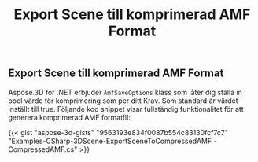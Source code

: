﻿---
title: Export Scene till komprimerad AMF Format
type: docs
weight: 30
url: /sv/net/export-scene-to-compressed-amf-format/
description: Aspose.3D for .NET erbjuder AmfSaveOptions klass som låter dig ställa in boolvärde för komprimering som per. dina krav. Som standard är värdet inställt till true.
---
## **Export Scene till komprimerad AMF Format**
Aspose.3D for .NET erbjuder `AmfSaveOptions` klass som låter dig ställa in bool värde för komprimering som per ditt Krav. Som standard är värdet inställt till true. Följande kod snippet visar fullständig funktionalitet för att generera komprimerad AMF formatfil:

{{< gist "aspose-3d-gists" "9563193e834f0087b554c83130fcf7c7" "Examples-CSharp-3DScene-ExportSceneToCompressedAMF -CompressedAMF.cs" >}}
